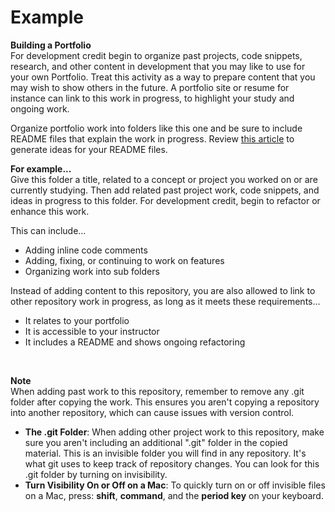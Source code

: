
# Example 

**Building a Portfolio**   
For development credit begin to organize past projects, code snippets, research, and other content in development that you may like to use for your own Portfolio. Treat this activity as a way to prepare content that you may wish to show others in the future. A portfolio site or resume for instance can link to this work in progress, to highlight your study and ongoing work. 

Organize portfolio work into folders like this one and be sure to include README files that explain the work in progress. Review [this article](https://docs.github.com/en/repositories/managing-your-repositorys-settings-and-features/customizing-your-repository/about-readmes) to generate ideas for your README files. 

**For example...**  
Give this folder a title, related to a concept or project you worked on or are currently studying. Then add related past project work, code snippets, and ideas in progress to this folder. For development credit, begin to refactor or enhance this work. 

This can include...

* Adding inline code comments
* Adding, fixing, or continuing to work on features
* Organizing work into sub folders


Instead of adding content to this repository, you are also allowed to link to other repository work in progress, as long as it meets these requirements...

* It relates to your portfolio
* It is accessible to your instructor
* It includes a README and shows ongoing refactoring

<br>

**Note**  
When adding past work to this repository, remember to remove any .git folder after copying the work. This ensures you aren't copying a repository into another repository, which can cause issues with version control.   


* **The .git Folder**: When adding other project work to this repository, make sure you aren't including an additional ".git" folder in the copied material. This is an invisible folder you will find in any repository. It's what git uses to keep track of repository changes. You can look for this .git folder by turning on invisibility. 
* **Turn Visibility On or Off on a Mac**: To quickly turn on or off invisible files on a Mac, press: **shift**, **command**, and the **period key** on your keyboard. 






